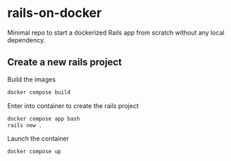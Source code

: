 # rails-on-docker
Minimal repo to start a dockerized Rails app from scratch without any local dependency.

## Create a new rails project

Build the images
```sh
docker compose build
```

Enter into container to create the rails project
```sh
docker compose app bash
rails new .
```

Launch the container
```sh
docker compose up
```
